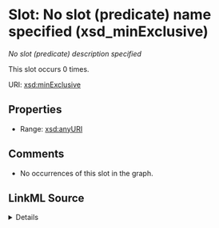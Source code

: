 

# Slot: No slot (predicate) name specified (xsd_minExclusive)


_No slot (predicate) description specified_






This slot occurs 0 times.


URI: [xsd:minExclusive](http://www.w3.org/2001/XMLSchema#minExclusive)



<!-- no inheritance hierarchy -->








## Properties

* Range: [xsd:anyURI](http://www.w3.org/2001/XMLSchema#anyURI)





## Comments

* No occurrences of this slot in the graph.



## LinkML Source

<details>

```yaml
name: xsd_minExclusive
annotations:
  count:
    tag: count
    value: 0
description: No slot (predicate) description specified
title: No slot (predicate) name specified
comments:
- No occurrences of this slot in the graph.
from_schema: fio-kg
rank: 1000
domain: xsd_minExclusive
slot_uri: xsd:minExclusive
alias: xsd_minExclusive
range: uri

```
</details>